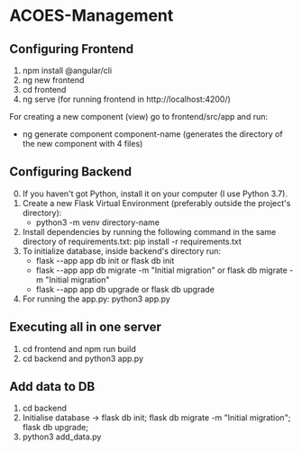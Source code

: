 # ACOES-Management

## Configuring Frontend 

1. npm install @angular/cli
2. ng new frontend
3. cd frontend
4. ng serve (for running frontend in http://localhost:4200/)

For creating a new component (view) go to frontend/src/app and run:
- ng generate component component-name (generates the directory of the new component with 4 files)

## Configuring Backend

0. If you haven't got Python, install it on your computer (I use Python 3.7).
1. Create a new Flask Virtual Environment (preferably outside the project's directory):
    - python3 -m venv directory-name
2. Install dependencies by running the following command in the same directory of requirements.txt: pip install -r requirements.txt
3. To initialize database, inside backend's directory run:
    - flask --app app db init or flask db init
    - flask --app app db migrate -m "Initial migration" or flask db migrate -m "Initial migration"
    - flask --app app db upgrade or flask db upgrade
4. For running the app.py: python3 app.py

## Executing all in one server

1. cd frontend and npm run build
2. cd backend and python3 app.py

## Add data to DB

1. cd backend
2. Initialise database -> flask db init; flask db migrate -m "Initial migration"; flask db upgrade;
3. python3 add_data.py
